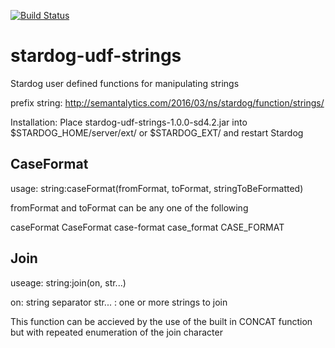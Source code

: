 [![Build Status](https://travis-ci.org/semantalytics/stardog-udf-strings.svg?branch=master)](https://travis-ci.org/semantalytics/stardog-udf-strings)

# stardog-udf-strings

Stardog user defined functions for manipulating strings

prefix string: <http://semantalytics.com/2016/03/ns/stardog/function/strings/>

Installation: Place stardog-udf-strings-1.0.0-sd4.2.jar into $STARDOG_HOME/server/ext/ or $STARDOG_EXT/ and restart Stardog

## CaseFormat

usage: string:caseFormat(fromFormat, toFormat, stringToBeFormatted)

fromFormat and toFormat can be any one of the following

caseFormat
CaseFormat
case-format
case_format
CASE_FORMAT

## Join

useage: string:join(on, str...)

on: string separator
str... : one or more strings to join

This function can be accieved by the use of the built in CONCAT function but with repeated enumeration of the join character 
